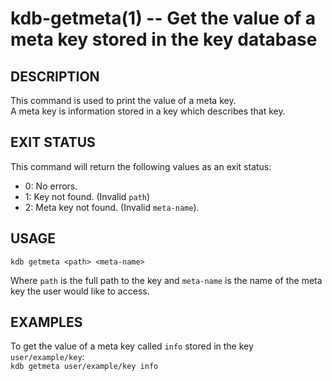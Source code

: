 kdb-getmeta(1) -- Get the value of a meta key stored in the key database
========================================================================
## DESCRIPTION

This command is used to print the value of a meta key.  
A meta key is information stored in a key which describes that key.  

## EXIT STATUS

This command will return the following values as an exit status:  
* 0:
  No errors.  
* 1:
  Key not found. (Invalid `path`)  
* 2:
  Meta key not found. (Invalid `meta-name`).  

## USAGE

`kdb getmeta <path> <meta-name>`  

Where `path` is the full path to the key and `meta-name` is the name of the meta key the user would like to access.  

## EXAMPLES

To get the value of a meta key called `info` stored in the key `user/example/key`:  
	`kdb getmeta user/example/key info`  
